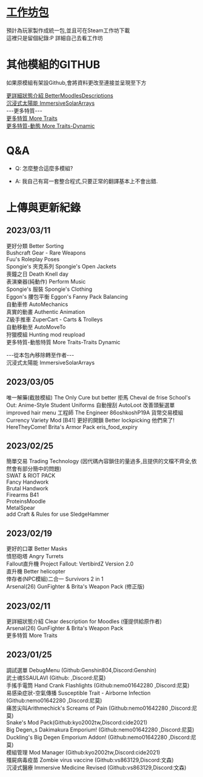 # [工作坊包](https://steamcommunity.com/sharedfiles/filedetails/?id=2730159518)
預計為玩家製作成統一包,並且可在Steam工作坊下載    
這裡只是留個紀錄:P 詳細自己去看工作坊
# 其他模組的GITHUB
如果原模組有架設Github,會將資料更改至連接並呈現至下方

[更詳細狀態介紹 BetterMoodlesDescriptions](https://github.com/xChillax/PZBetterMoodlesDescriptions/tree/main/CH)  
[沉浸式太陽能 ImmersiveSolarArrays](https://github.com/radx5Blue/ImmersiveSolarArrays/tree/main/Contents/mods/ImmersiveSolarArrays/media/lua/shared/Translate/CH)   
---更多特質---  
[更多特質 More Traits](https://github.com/hypnotoadtrance/MoreTraits/tree/master/Contents/mods/More%20Traits/media/lua/shared/Translate/CH)  
[更多特質-動態 More Traits-Dynamic](https://github.com/hypnotoadtrance/MoreTraits/tree/master/Contents/mods/More%20Traits%20-%20Dynamic/media/lua/shared/Translate)  
# Q&A
* Q: 怎麼整合這麼多模組?

+ A: 我自己有寫一套整合程式,只要正常的翻譯基本上不會出錯.

# 上傳與更新紀錄
## 2023/03/11 
更好分類 Better Sorting   
Bushcraft Gear - Rare Weapons   
Fuu's Roleplay Poses    
Spongie's 夾克系列 Spongie's Open Jackets   
喪鐘之日 Death Knell day    
表演樂器(純動作) Perform Music   
Spongie's 服裝 Spongie's Clothing   
Eggon's 腰包平衡 Eggon's Fanny Pack Balancing   
自動車修 AutoMechanics    
真實的動畫 Authentic Animation   
Z級手推車 ZuperCart - Carts & Trolleys    
自動移動至 AutoMoveTo    
狩獵模組 Hunting mod reupload   
更多特質-動態特質 More Traits-Traits Dynamic    

---從本包內移除轉至作者---    
沉浸式太陽能 ImmersiveSolarArrays   

## 2023/03/05
唯一解藥(截肢模組) The Only Cure but better
拒馬 Cheval de frise
School's Out: Anime-Style Student Uniforms
自動搜刮 AutoLoot
改善頭髮選單 improved hair menu
工程師 The Engineer
86oshkoshP19A
貨幣交易模組 Currency Variety Mod [B41]
更好的開鎖 Better lockpicking
他們來了! HereTheyCome!
Brita's Armor Pack
eris_food_expiry
## 2023/02/25
簡單交易 Trading Technology (因代碼內容鎖住的量過多,且提供的文檔不齊全,依然會有部分簡中的問題)  
SWAT & RIOT PACK  
Fancy Handwork  
Brutal Handwork  
Firearms B41  
ProteinsMoodle  
MetalSpear  
add Craft & Rules for use SledgeHammer  
## 2023/02/19
更好的口罩 Better Masks  
憤怒砲塔 Angry Turrets  
Fallout直升機 Project Fallout: VertibirdZ Version 2.0  
直升機 Better helicopter  
倖存者(NPC模組)二合一 Survivors 2 in 1  
Arsenal(26) GunFighter & Brita's Weapon Pack (修正版)  
## 2023/02/11
更詳細狀態介紹 Clear description for Moodles (僅提供給原作者)  
Arsenal(26) GunFighter & Brita's Weapon Pack  
更多特質 More Traits  
## 2023/01/25
調試選單 DebugMenu (Github:Genshin804,Discord:Genshin)  
武士魂SSAULAVI (Github: ,Discord:尼莫)  
手搖手電筒 Hand Crank Flashlights (Github:nemo01642280 ,Discord:尼莫)  
易感染症狀-空氣傳播 Susceptible Trait - Airborne Infection (Github:nemo01642280 ,Discord:尼莫)  
痛苦尖叫Arithmechick's Screams of Pain (Github:nemo01642280 ,Discord:尼莫)  
Snake's Mod Pack(Github:kyo2002tw,Discord:cide2021)  
Big Degen_s Dakimakura Emporium! (Github:nemo01642280 ,Discord:尼莫)  
Duckling's Big Degen Emporium Addon! (Github:nemo01642280 ,Discord:尼莫)  
模組管理 Mod Manager (Github:kyo2002tw,Discord:cide2021)  
殭屍病毒疫苗 Zombie virus vaccine (Github:vs863129,Discord:文森)  
沉浸式醫療 Immersive Medicine Revised (Github:vs863129,Discord:文森)  
